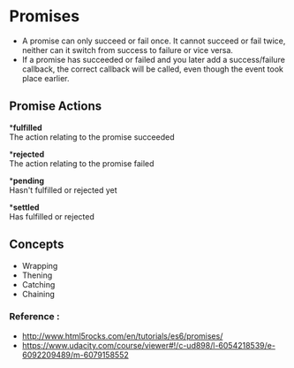 
# Promises

* A promise can only succeed or fail once. It cannot succeed or fail twice, neither can it switch from success to failure or vice versa.
* If a promise has succeeded or failed and you later add a success/failure callback, the correct callback will be called, even though the event took place earlier.

## Promise Actions

*__fulfilled__    
The action relating to the promise succeeded 

*__rejected__  
The action relating to the promise failed

*__pending__   
Hasn't fulfilled or rejected yet 

*__settled__     
Has fulfilled or rejected

## Concepts

* Wrapping
* Thening
* Catching
* Chaining


### Reference :
* http://www.html5rocks.com/en/tutorials/es6/promises/
* https://www.udacity.com/course/viewer#!/c-ud898/l-6054218539/e-6092209489/m-6079158552
